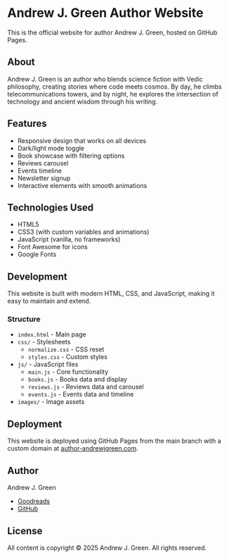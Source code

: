 # Andrew J. Green Author Website

This is the official website for author Andrew J. Green, hosted on GitHub Pages.

## About

Andrew J. Green is an author who blends science fiction with Vedic philosophy, creating stories where code meets cosmos. By day, he climbs telecommunications towers, and by night, he explores the intersection of technology and ancient wisdom through his writing.


## Features

- Responsive design that works on all devices
- Dark/light mode toggle
- Book showcase with filtering options
- Reviews carousel
- Events timeline
- Newsletter signup
- Interactive elements with smooth animations

## Technologies Used

- HTML5
- CSS3 (with custom variables and animations)
- JavaScript (vanilla, no frameworks)
- Font Awesome for icons
- Google Fonts

## Development

This website is built with modern HTML, CSS, and JavaScript, making it easy to maintain and extend.

### Structure

- `index.html` - Main page
- `css/` - Stylesheets
  - `normalize.css` - CSS reset
  - `styles.css` - Custom styles
- `js/` - JavaScript files
  - `main.js` - Core functionality
  - `books.js` - Books data and display
  - `reviews.js` - Reviews data and carousel
  - `events.js` - Events data and timeline
- `images/` - Image assets

## Deployment

This website is deployed using GitHub Pages from the main branch with a custom domain at [author-andrewjgreen.com](https://author-andrewjgreen.com).

## Author

Andrew J. Green
- [Goodreads](https://www.goodreads.com/author/show/56393266.Andrew_J_Green)
- [GitHub](https://github.com/RorriMaesu)

## License

All content is copyright © 2025 Andrew J. Green. All rights reserved.
